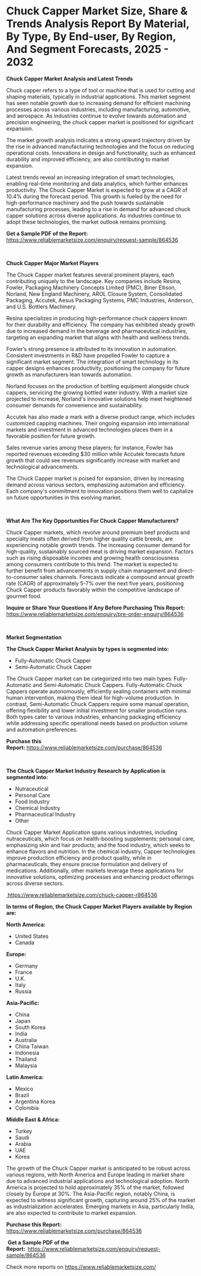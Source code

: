 <p><h1>Chuck Capper Market Size, Share & Trends Analysis Report By Material, By Type, By End-user, By Region, And Segment Forecasts, 2025 - 2032</h1></p><p><strong>Chuck Capper Market Analysis and Latest Trends</strong></p>
<p><p>Chuck capper refers to a type of tool or machine that is used for cutting and shaping materials, typically in industrial applications. This market segment has seen notable growth due to increasing demand for efficient machining processes across various industries, including manufacturing, automotive, and aerospace. As industries continue to evolve towards automation and precision engineering, the chuck capper market is positioned for significant expansion.</p><p>The market growth analysis indicates a strong upward trajectory driven by the rise in advanced manufacturing technologies and the focus on reducing operational costs. Innovations in design and functionality, such as enhanced durability and improved efficiency, are also contributing to market expansion. </p><p>Latest trends reveal an increasing integration of smart technologies, enabling real-time monitoring and data analytics, which further enhances productivity. The Chuck Capper Market is expected to grow at a CAGR of 10.4% during the forecast period. This growth is fueled by the need for high-performance machinery and the push towards sustainable manufacturing processes, leading to a rise in demand for advanced chuck capper solutions across diverse applications. As industries continue to adopt these technologies, the market outlook remains promising.</p></p>
<p><strong>Get a Sample PDF of the Report:&nbsp;</strong> <a href="https://www.reliablemarketsize.com/enquiry/request-sample/864536?utm_campaign=3198&utm_medium=2&utm_source=Github&utm_content=ia&utm_term=10042025&utm_id=chuck-capper">https://www.reliablemarketsize.com/enquiry/request-sample/864536</a></p>
<p>&nbsp;</p>
<p><strong>Chuck Capper Major Market Players</strong></p>
<p><p>The Chuck Capper market features several prominent players, each contributing uniquely to the landscape. Key companies include Resina, Fowler, Packaging Machinery Concepts Limited (PMC), Biner Ellison, Norland, New England Machinery, AROL Closure System, Consolidated Packaging, Accutek, Aesus Packaging Systems, PMC Industries, Anderson, and U.S. Bottlers Machinery.</p><p>Resina specializes in producing high-performance chuck cappers known for their durability and efficiency. The company has exhibited steady growth due to increased demand in the beverage and pharmaceutical industries, targeting an expanding market that aligns with health and wellness trends.</p><p>Fowler’s strong presence is attributed to its innovation in automation. Consistent investments in R&D have propelled Fowler to capture a significant market segment. The integration of smart technology in its capper designs enhances productivity, positioning the company for future growth as manufacturers lean towards automation.</p><p>Norland focuses on the production of bottling equipment alongside chuck cappers, servicing the growing bottled water industry. With a market size projected to increase, Norland's innovative solutions help meet heightened consumer demands for convenience and sustainability.</p><p>Accutek has also made a mark with a diverse product range, which includes customized capping machines. Their ongoing expansion into international markets and investment in advanced technologies places them in a favorable position for future growth.</p><p>Sales revenue varies among these players; for instance, Fowler has reported revenues exceeding $30 million while Accutek forecasts future growth that could see revenues significantly increase with market and technological advancements.</p><p>The Chuck Capper market is poised for expansion, driven by increasing demand across various sectors, emphasizing automation and efficiency. Each company's commitment to innovation positions them well to capitalize on future opportunities in this evolving market.</p></p>
<p>&nbsp;</p>
<p><strong>What Are The Key Opportunities For Chuck Capper Manufacturers?</strong></p>
<p><p>Chuck Capper markets, which revolve around premium beef products and specialty meats often derived from higher quality cattle breeds, are experiencing notable growth trends. The increasing consumer demand for high-quality, sustainably sourced meat is driving market expansion. Factors such as rising disposable incomes and growing health consciousness among consumers contribute to this trend. The market is expected to further benefit from advancements in supply chain management and direct-to-consumer sales channels. Forecasts indicate a compound annual growth rate (CAGR) of approximately 5-7% over the next five years, positioning Chuck Capper products favorably within the competitive landscape of gourmet food.</p></p>
<p><strong>Inquire or Share Your Questions If Any Before Purchasing This Report:</strong> <a href="https://www.reliablemarketsize.com/enquiry/pre-order-enquiry/864536?utm_campaign=3198&utm_medium=2&utm_source=Github&utm_content=ia&utm_term=10042025&utm_id=chuck-capper">https://www.reliablemarketsize.com/enquiry/pre-order-enquiry/864536</a></p>
<p>&nbsp;</p>
<p><strong>Market Segmentation</strong></p>
<p><strong>The Chuck Capper Market Analysis by types is segmented into:</strong></p>
<p><ul><li>Fully-Automatic Chuck Capper</li><li>Semi-Automatic Chuck Capper</li></ul></p>
<p><p>The Chuck Capper market can be categorized into two main types: Fully-Automatic and Semi-Automatic Chuck Cappers. Fully-Automatic Chuck Cappers operate autonomously, efficiently sealing containers with minimal human intervention, making them ideal for high-volume production. In contrast, Semi-Automatic Chuck Cappers require some manual operation, offering flexibility and lower initial investment for smaller production runs. Both types cater to various industries, enhancing packaging efficiency while addressing specific operational needs based on production volume and automation preferences.</p></p>
<p><strong>Purchase this Report:&nbsp;</strong><a href="https://www.reliablemarketsize.com/purchase/864536?utm_campaign=3198&utm_medium=2&utm_source=Github&utm_content=ia&utm_term=10042025&utm_id=chuck-capper">https://www.reliablemarketsize.com/purchase/864536</a></p>
<p>&nbsp;</p>
<p><strong>The Chuck Capper Market Industry Research by Application is segmented into:</strong></p>
<p><ul><li>Nutraceutical</li><li>Personal Care</li><li>Food Industry</li><li>Chemical Industry</li><li>Pharmaceutical Industry</li><li>Other</li></ul></p>
<p><p>Chuck Capper Market Application spans various industries, including nutraceuticals, which focus on health-boosting supplements; personal care, emphasizing skin and hair products; and the food industry, which seeks to enhance flavors and nutrition. In the chemical industry, Capper technologies improve production efficiency and product quality, while in pharmaceuticals, they ensure precise formulation and delivery of medications. Additionally, other markets leverage these applications for innovative solutions, optimizing processes and enhancing product offerings across diverse sectors.</p></p>
<p><a href="https://www.reliablemarketsize.com/chuck-capper-r864536?utm_campaign=3198&utm_medium=2&utm_source=Github&utm_content=ia&utm_term=10042025&utm_id=chuck-capper">&nbsp;https://www.reliablemarketsize.com/chuck-capper-r864536</a></p>
<p><strong>In terms of Region, the Chuck Capper Market Players available by Region are:</strong></p>
<p>
    <p> <strong> North America: </strong>
        <ul>
            <li>United States</li>
            <li>Canada</li>
        </ul>
        </p> 
    <p> <strong> Europe: </strong>
        <ul>
            <li>Germany</li>
            <li>France</li>
            <li>U.K.</li>
            <li>Italy</li>
            <li>Russia</li>
        </ul>
        </p> 
    <p> <strong> Asia-Pacific: </strong>
        <ul>
            <li>China</li>
            <li>Japan</li>
            <li>South Korea</li>
            <li>India</li>
            <li>Australia</li>
            <li>China Taiwan</li>
            <li>Indonesia</li>
            <li>Thailand</li>
            <li>Malaysia</li>
        </ul>
        </p> 
    <p> <strong> Latin America: </strong>
        <ul>
            <li>Mexico</li>
            <li>Brazil</li>
            <li>Argentina Korea</li>
            <li>Colombia</li>
        </ul>
        </p> 
    <p> <strong> Middle East & Africa: </strong>
        <ul>
            <li>Turkey</li>
            <li>Saudi</li>
            <li>Arabia</li>
            <li>UAE</li>
            <li>Korea</li>
        </ul>
    </p>
    </p>
<p><p>The growth of the Chuck Capper market is anticipated to be robust across various regions, with North America and Europe leading in market share due to advanced industrial applications and technological adoption. North America is projected to hold approximately 35% of the market, followed closely by Europe at 30%. The Asia-Pacific region, notably China, is expected to witness significant growth, capturing around 25% of the market as industrialization accelerates. Emerging markets in Asia, particularly India, are also expected to contribute to market expansion.</p></p>
<p><strong>Purchase this Report: </strong><a href="https://www.reliablemarketsize.com/purchase/864536?utm_campaign=3198&utm_medium=2&utm_source=Github&utm_content=ia&utm_term=10042025&utm_id=chuck-capper">https://www.reliablemarketsize.com/purchase/864536</a></p>
<p>&nbsp;<strong>Get a Sample PDF of the Report:&nbsp;&nbsp;</strong><a href="https://www.reliablemarketsize.com/enquiry/request-sample/864536?utm_campaign=3198&utm_medium=2&utm_source=Github&utm_content=ia&utm_term=10042025&utm_id=chuck-capper">https://www.reliablemarketsize.com/enquiry/request-sample/864536</a></p>
<p><strong></strong></p>
<p>Check more reports on <a href="https://www.reliablemarketsize.com/?utm_campaign=3198&utm_medium=2&utm_source=Github&utm_content=ia&utm_term=10042025&utm_id=chuck-capper">https://www.reliablemarketsize.com/</a></p>